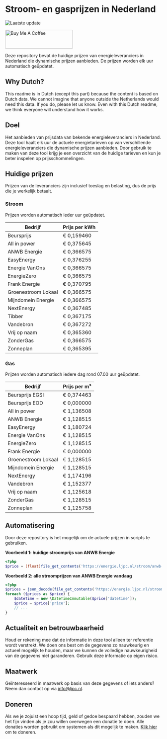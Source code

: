 # Stroom- en gasprijzen in Nederland

![Laatste update](https://img.shields.io/badge/laatste%20update-2023--08--24%2022%3A00%20CET-brightgreen)

<a href="https://www.buymeacoffee.com/Lars-" target="_blank"><img src="https://cdn.buymeacoffee.com/buttons/v2/default-orange.png" alt="Buy Me A Coffee" height="60" style="height: 60px !important;width: 217px !important;" ></a>

Deze repository bevat de huidige prijzen van energieleveranciers in Nederland die dynamische prijzen aanbieden. De prijzen worden elk uur automatisch geüpdatet.

## Why Dutch?

This readme is in Dutch (except this part) because the content is based on Dutch data. We cannot imagine that anyone outside the Netherlands would need this data. If you do, please let us know. Even with this Dutch readme, we think
everyone will understand how it works.

## Doel

Het aanbieden van prijsdata van bekende energieleveranciers in Nederland. Deze tool haalt elk uur de actuele energietarieven op van verschillende energieleveranciers die dynamische prijzen aanbieden. Door gebruik te maken van deze tool
krijg je een overzicht van de huidige tarieven en kun je beter inspelen op prijsschommelingen.

## Huidige prijzen

Prijzen van de leveranciers zijn inclusief toeslag en belasting, dus de prijs die je werkelijk betaalt.

### Stroom

Prijzen worden automatisch ieder uur geüpdatet.

 Bedrijf | Prijs per kWh 
---------|---------------
Beursprijs | € 0,159460
All in power | € 0,375645
ANWB Energie | € 0,366575
EasyEnergy | € 0,376255
Energie VanOns | € 0,366575
EnergieZero | € 0,366575
Frank Energie | € 0,370795
Groenestroom Lokaal | € 0,366575
Mijndomein Energie | € 0,366575
NextEnergy | € 0,367485
Tibber | € 0,367175
Vandebron | € 0,367272
Vrij op naam | € 0,365360
ZonderGas | € 0,366575
Zonneplan | € 0,365395


### Gas

Prijzen worden automatisch iedere dag rond 07.00 uur geüpdatet.

 Bedrijf | Prijs per m³ 
---------|--------------
Beursprijs EGSI | € 0,374463
Beursprijs EOD | € 0,000000
All in power | € 1,136508
ANWB Energie | € 1,128515
EasyEnergy | € 1,180724
Energie VanOns | € 1,128515
EnergieZero | € 1,128515
Frank Energie | € 0,000000
Groenestroom Lokaal | € 1,128515
Mijndomein Energie | € 1,128515
NextEnergy | € 1,174196
Vandebron | € 1,152377
Vrij op naam | € 1,125618
ZonderGas | € 1,128515
Zonneplan | € 1,125758


## Automatisering

Door deze repository is het mogelijk om de actuele prijzen in scripts te gebruiken.

**Voorbeeld 1: huidige stroomprijs van ANWB Energie**

```php
<?php
$price = (float)file_get_contents('https://energie.ljpc.nl/stroom/anwb-energie-nu.txt');

```

**Voorbeeld 2: alle stroomprijzen van ANWB Energie vandaag**

```php
<?php
$prices = json_decode(file_get_contents('https://energie.ljpc.nl/stroom/all-in-power-vandaag.json'),true);
foreach ($prices as $price) {
    $dateTime = new \DateTimeImmutable($price['datetime']);
    $price = $price['price'];
    // ...
}
```

## Actualiteit en betrouwbaarheid

Houd er rekening mee dat de informatie in deze tool alleen ter referentie wordt verstrekt. We doen ons best om de gegevens zo nauwkeurig en actueel mogelijk te houden, maar we kunnen de volledige nauwkeurigheid van de gegevens niet
garanderen. Gebruik deze informatie op eigen risico.

## Maatwerk

Geïnteresseerd in maatwerk op basis van deze gegevens of iets anders? Neem dan contact op
via [info@ljpc.nl](mailto:info@ljpc.nl?subject=Energie%20prijzen).

## Doneren

Als we je zojuist een hoop tijd, geld of gedoe bespaard hebben, zouden we het fijn vinden als je zou willen overwegen een
donatie te doen. Alle donaties worden gebruikt om systemen als dit mogelijk te
maken. [Klik hier](https://www.buymeacoffee.com/Lars-) om te doneren.
